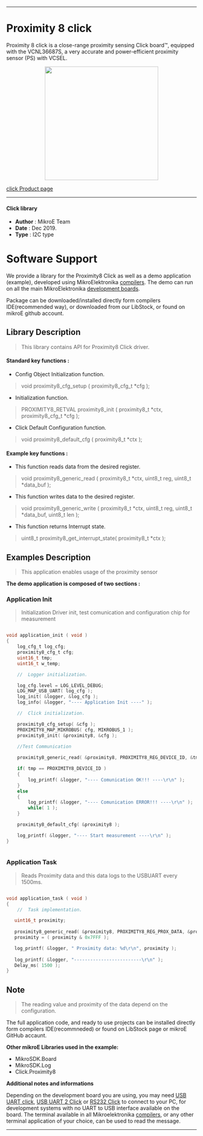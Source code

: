 
---
# Proximity 8 click

Proximity 8 click is a close-range proximity sensing Click board™, equipped with the VCNL36687S, a very accurate and power-efficient proximity sensor (PS) with VCSEL.

<p align="center">
  <img src="https://download.mikroe.com/images/click_for_ide/proximity8_click.png" height=300px>
</p>

[click Product page](<https://www.mikroe.com/proximity-8-click>)

---


#### Click library 

- **Author**        : MikroE Team
- **Date**          : Dec 2019.
- **Type**          : I2C type


# Software Support

We provide a library for the Proximity8 Click 
as well as a demo application (example), developed using MikroElektronika 
[compilers](https://shop.mikroe.com/compilers). 
The demo can run on all the main MikroElektronika [development boards](https://shop.mikroe.com/development-boards).

Package can be downloaded/installed directly form compilers IDE(recommended way), or downloaded from our LibStock, or found on mikroE github account. 

## Library Description

> This library contains API for Proximity8 Click driver.

#### Standard key functions :

- Config Object Initialization function.
> void proximity8_cfg_setup ( proximity8_cfg_t *cfg ); 
 
- Initialization function.
> PROXIMITY8_RETVAL proximity8_init ( proximity8_t *ctx, proximity8_cfg_t *cfg );

- Click Default Configuration function.
> void proximity8_default_cfg ( proximity8_t *ctx );


#### Example key functions :

- This function reads data from the desired register.
> void proximity8_generic_read ( proximity8_t *ctx, uint8_t reg, uint8_t *data_buf );
 
- This function writes data to the desired register.
> void proximity8_generic_write ( proximity8_t *ctx, uint8_t reg, uint8_t *data_buf, uint8_t len );

- This function returns Interrupt state.
> uint8_t proximity8_get_interrupt_state( proximity8_t *ctx );

## Examples Description

> This application enables usage of the proximity sensor

**The demo application is composed of two sections :**

### Application Init 

> Initialization Driver init, test comunication and configuration chip for measurement
 
```c

void application_init ( void )
{
    log_cfg_t log_cfg;
    proximity8_cfg_t cfg;
    uint16_t tmp;
    uint16_t w_temp;

    //  Logger initialization.

    log_cfg.level = LOG_LEVEL_DEBUG;
    LOG_MAP_USB_UART( log_cfg );
    log_init( &logger, &log_cfg );
    log_info( &logger, "---- Application Init ----" );

    //  Click initialization.

    proximity8_cfg_setup( &cfg );
    PROXIMITY8_MAP_MIKROBUS( cfg, MIKROBUS_1 );
    proximity8_init( &proximity8, &cfg );

    //Test Communication
    
    proximity8_generic_read( &proximity8, PROXIMITY8_REG_DEVICE_ID, &tmp );

    if( tmp == PROXIMITY8_DEVICE_ID )
    {
        log_printf( &logger, "---- Comunication OK!!! ----\r\n" );
    }
    else
    {
        log_printf( &logger, "---- Comunication ERROR!!! ----\r\n" );
        while( 1 );
    }

    proximity8_default_cfg( &proximity8 );

    log_printf( &logger, "---- Start measurement ----\r\n" );
}
  
```

### Application Task

> Reads Proximity data and this data logs to the USBUART every 1500ms.

```c

void application_task ( void )
{
    //  Task implementation.

   uint16_t proximity;
   
   proximity8_generic_read( &proximity8, PROXIMITY8_REG_PROX_DATA, &proximity );
   proximity = ( proximity & 0x7FFF );

   log_printf( &logger, " Proximity data: %d\r\n", proximity );
   
   log_printf( &logger, "-------------------------\r\n" );
   Delay_ms( 1500 );
} 

```

## Note

> The reading value and proximity of the data depend on the configuration.

The full application code, and ready to use projects can be  installed directly form compilers IDE(recommneded) or found on LibStock page or mikroE GitHub accaunt.

**Other mikroE Libraries used in the example:** 

- MikroSDK.Board
- MikroSDK.Log
- Click.Proximity8

**Additional notes and informations**

Depending on the development board you are using, you may need 
[USB UART click](https://shop.mikroe.com/usb-uart-click), 
[USB UART 2 Click](https://shop.mikroe.com/usb-uart-2-click) or 
[RS232 Click](https://shop.mikroe.com/rs232-click) to connect to your PC, for 
development systems with no UART to USB interface available on the board. The 
terminal available in all Mikroelektronika 
[compilers](https://shop.mikroe.com/compilers), or any other terminal application 
of your choice, can be used to read the message.



---
